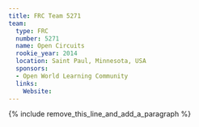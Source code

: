 ```yaml
---
title: FRC Team 5271
team:
  type: FRC
  number: 5271
  name: Open Circuits
  rookie_year: 2014
  location: Saint Paul, Minnesota, USA
  sponsors:
  - Open World Learning Community
  links:
    Website:
---
```


{% include remove_this_line_and_add_a_paragraph %}